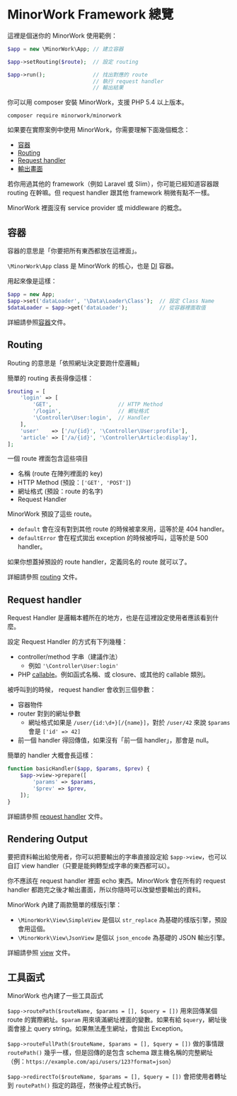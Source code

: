 # MinorWork Framework 總覽

這裡是個迷你的 MinorWork 使用範例：

```php
$app = new \MinorWork\App; // 建立容器

$app->setRouting($route);  // 設定 routing

$app->run();               // 找出對應的 route
                           // 執行 request handler
                           // 輸出結果
```

你可以用 composer 安裝 MinorWork，支援 PHP 5.4 以上版本。

```
composer require minorwork/minorwork
```

如果要在實際案例中使用 MinorWork，你需要理解下面幾個概念：

- [容器](#container)
- [Routing](#routing)
- [Request handler](#request_handler)
- [輸出畫面](#rendering_output)

若你用過其他的 framework（例如 Laravel 或 Slim），你可能已經知道容器跟 routing 在幹嘛。但 request handler 跟其他 framework 稍微有點不一樣。

MinorWork 裡面沒有 service provider 或 middleware 的概念。

<a name='container'></a>
## 容器

容器的意思是「你要把所有東西都放在這裡面」。

`\MinorWork\App` class 是 MinorWork 的核心，也是 [DI](https://www.google.com/search?q=dependency+injection) 容器。

用起來像是這樣：

```php
$app = new App;
$app->set('dataLoader', '\Data\Loader\Class');  // 設定 Class Name
$dataLoader = $app->get('dataLoader');          // 從容器裡面取值
```

詳細請參照[容器](container.md)文件。

<a name='routing'></a>
## Routing

Routing 的意思是「依照網址決定要跑什麼邏輯」


簡單的 routing 表長得像這樣：

```php
$routing = [
    'login' => [
        'GET',                     // HTTP Method
        '/login',                  // 網址格式
        '\Controller\User:login',  // Handler
    ],
    'user'    => ['/u/{id}', '\Controller\User:profile'],
    'article' => ['/a/{id}', '\Controller\Article:display'],
];
```

一個 route 裡面包含這些項目

- 名稱 (route 在陣列裡面的 key)
- HTTP Method (預設：`['GET', 'POST']`)
- 網址格式 (預設：route 的名字)
- Request Handler

MinorWork 預設了這些 route。

- `default` 會在沒有對到其他 route 的時候被拿來用，這等於是 404 handler。
- `defaultError` 會在程式拋出 exception 的時候被呼叫，這等於是 500 handler。

如果你想蓋掉預設的 route handler，定義同名的 route 就可以了。

詳細請參照 [routing](routing.md) 文件。

<a name='request_handler'></a>
## Request handler

Request Handler 是邏輯本體所在的地方，也是在這裡設定使用者應該看到什麼。

設定 Request Handler 的方式有下列幾種：

- controller/method 字串（建議作法）
  - 例如 `'\Controller\User:login'`
- PHP [callable](http://php.net/manual/en/language.types.callable.php)。例如函式名稱、或 closure、或其他的 callable 類別。

被呼叫到的時候， request handler 會收到三個參數：

- 容器物件
- router 對到的網址參數
  - 網址格式如果是 `/user/{id:\d+}[/{name}]`，對於 `/user/42` 來說 `$params` 會是 `['id' => 42]`
- 前一個 handler 得回傳值，如果沒有「前一個 handler」，那會是 null。

簡單的 handler 大概會長這樣：

```php
function basicHandler($app, $params, $prev) {
    $app->view->prepare([
        'params' => $params,
        '$prev' => $prev,
    ]);
}
```

詳細請參照 [request handler](request_handler.md) 文件。

<a name='rendering_output'></a>
## Rendering Output

要把資料輸出給使用者，你可以把要輸出的字串直接設定給 `$app->view`，也可以自訂 view handler（只要是能夠轉型成字串的東西都可以）。

你不應該在 request handler 裡面 echo 東西。MinorWork 會在所有的 request handler 都跑完之後才輸出畫面，所以你隨時可以改變想要輸出的資料。

MinorWork 內建了兩款簡單的樣版引擎：

- `\MinorWork\View\SimpleView` 是個以 `str_replace` 為基礎的樣版引擎，預設會用這個。
- `\MinorWork\View\JsonView` 是個以 `json_encode` 為基礎的 JSON 輸出引擎。

詳細請參照 [view](view.md) 文件。

<a name='helper'></a>
## 工具函式

MinorWork 也內建了一些工具函式

`$app->routePath($routeName, $params = [], $query = [])` 用來回傳某個 route 的實際網址。`$param` 用來填滿網址裡面的變數。如果有給 `$query`，網址後面會接上 query string。如果無法產生網址，會拋出 Exception。

`$app->routeFullPath($routeName, $params = [], $query = [])` 做的事情跟 `routePath()` 幾乎一樣，但是回傳的是包含 schema 跟主機名稱的完整網址（例：`https://example.com/api/users/123?format=json`）

`$app->redirectTo($routeName, $params = [], $query = [])` 會把使用者轉址到 `routePath()` 指定的路徑，然後停止程式執行。


